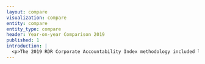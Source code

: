 ```yaml
---
layout: compare
visualization: compare
entity: compare
entity_type: compare
header: Year-on-year Comparison 2019
published: 1
introduction: | 
  <p>The 2019 RDR Corporate Accountability Index methodology included limited changes to just two of the 35 indicators evaluating company disclosure of commitments, policies, and practices affecting freedom of expression and privacy. This enabled us to produce comparative analyses of each company’s performance since 2018 and to track overall trends. Below are summaries of how each company’s score and Index performance changed.</p>
---
```

